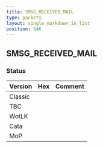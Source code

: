 ```yaml
---
title: SMSG_RECEIVED_MAIL
type: packets
layout: single_markdown_in_list
position: 646
---
```


## SMSG_RECEIVED_MAIL

### Status

Version | Hex | Comment
---------- | ---------- | ---------- 
Classic |  |  
TBC |  |  
WotLK |  |  
Cata |  |  
MoP |  |  